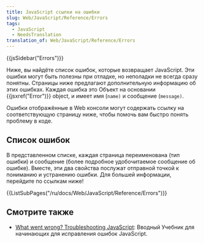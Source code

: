 ```yaml
---
title: JavaScript ссылки на ошибки
slug: Web/JavaScript/Reference/Errors
tags:
  - JavaScript
  - NeedsTranslation
translation_of: Web/JavaScript/Reference/Errors
---
```

{{jsSidebar("Errors")}}

Ниже, вы найдёте список ошибок, которые возвращает JavaScript. Эти ошибки могут быть полезны при отладке, но неполадки не всегда сразу понятны. Страницы ниже предлагают дополнительную информацию об этих ошибках. Каждая ошибка это Объект на основании {{jsxref("Error")}} object, и имеет имя (`name)` и сообщение (`message)`.

Ошибки отображённые в Web консоли могут содержать ссылку на соответствующую страницу ниже, чтобы помочь вам быстро понять проблему в коде.

## Список ошибок

В представленном списке, каждая страница переименована (тип ошибки) и сообщение (более подробное удобочитаемое сообщение об ошибке). Вместе, эти два свойства послужат отправной точкой к пониманию и устранению ошибки. Для большей информации, перейдите по ссылкам ниже!

{{ListSubPages("/ru/docs/Web/JavaScript/Reference/Errors")}}

## Смотрите также

- [What went wrong? Troubleshooting JavaScript](/ru/docs/Learn/JavaScript/First_steps/What_went_wrong): Вводный Учебник для начинающих для исправления ошибок JavaScript.
